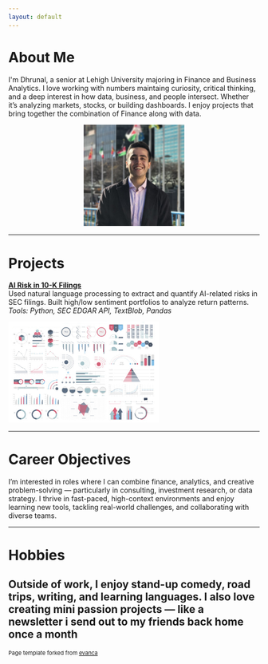 ```yaml
---
layout: default
---
```


# About Me

I'm Dhrunal, a senior at Lehigh University majoring in Finance and Business Analytics. I love working with numbers maintaing curiosity, critical thinking, and a deep interest in how data, business, and people intersect. Whether it’s analyzing markets, stocks, or building dashboards. I enjoy projects that bring together the combination of Finance along with data.

<p style="text-align:center;">
  <img class="img-circle" src="images/ProfilePic - Copy.JPG" width="40%" alt="Dhrunal's profile photo">
</p>

---

# Projects

**[AI Risk in 10-K Filings](midterm_summary)**  
Used natural language processing to extract and quantify AI-related risks in SEC filings. Built high/low sentiment portfolios to analyze return patterns.  
_Tools: Python, SEC EDGAR API, TextBlob, Pandas_

<img src="images/dummy_thumbnail.jpg?raw=true" width="60%">

---

# Career Objectives

I’m interested in roles where I can combine finance, analytics, and creative problem-solving — particularly in consulting, investment research, or data strategy. I thrive in fast-paced, high-context environments and enjoy learning new tools, tackling real-world challenges, and collaborating with diverse teams.

---

# Hobbies

Outside of work, I enjoy stand-up comedy, road trips, writing, and learning languages. I also love creating mini passion projects — like a newsletter i send out to my friends back home once a month
---

<p style="font-size:11px">Page template forked from <a href="https://github.com/evanca/quick-portfolio">evanca</a></p>

